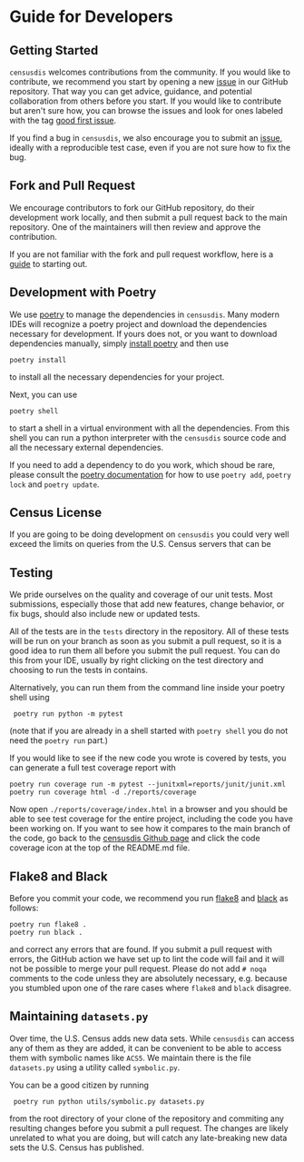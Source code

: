 # Guide for Developers

## Getting Started

`censusdis` welcomes contributions from the community. 
If you would like to contribute, we recommend you start
by opening a new 
[issue](https://github.com/vengroff/censusdis/issues)
in our GitHub repository. That way you can get advice, 
guidance, and potential collaboration from others before 
you start. If you would like to contribute but aren't
sure how, you can browse the issues and look for
ones labeled with the tag 
[good first issue](https://github.com/vengroff/censusdis/issues?q=is%3Aissue+is%3Aopen+label%3A%22good+first+issue%22).

If you find a bug in `censusdis`, we also encourage
you to submit an [issue](https://github.com/vengroff/censusdis/issues),
ideally with a reproducible test case, even if you
are not sure how to fix the bug.

## Fork and Pull Request

We encourage contributors to fork our GitHub repository,
do their development work locally, and then submit a 
pull request back to the main repository. One of the 
maintainers will then review and approve the contribution.

If you are not familiar with the fork and pull request
workflow, here is a 
[guide](https://gist.github.com/Chaser324/ce0505fbed06b947d962)
to starting out.

## Development with Poetry

We use [poetry](https://python-poetry.org/) to manage the dependencies
in `censusdis`. Many modern IDEs will recognize a 
poetry project and download the dependencies necessary
for development. If yours does not, or you want to 
download dependencies manually, simply
[install poetry](https://python-poetry.org/docs/#installation)
and then use
```shell
poetry install
```
to install all the necessary dependencies for your project.

Next, you can use
```shell
poetry shell
```
to start a shell in a virtual environment with all 
the dependencies. From this shell you can run
a python interpreter with the `censusdis` source
code and all the necessary external dependencies.

If you need to
add a dependency to do you work, which shoud be 
rare, please consult the 
[poetry documentation](https://python-poetry.org/docs/)
for
how to use `poetry add`, `poetry lock` and `poetry update`.

## Census License

If you are going to be doing development on `censusdis`
you could very well exceed the limits on queries from
the U.S. Census servers that can be 

## Testing

We pride ourselves on the quality and coverage of our
unit tests. Most submissions, especially those that
add new features, change behavior, or fix bugs, should
also include new or updated tests.

All of the tests are in the `tests` directory in the
repository. All of these tests will be run on your
branch as soon as you submit a pull request, so it is
a good idea to run them all before you submit the
pull request. You can do this from your IDE, usually
by right clicking on the test directory and choosing
to run the tests in contains.

Alternatively, you can run them from the command line
inside your poetry shell using 

```shell
 poetry run python -m pytest
```

(note that if you are already in a shell started with
`poetry shell` you do not need the `poetry run` part.)

If you would like to see if the new code you wrote is
covered by tests, you can generate a full test coverage
report with

```shell
poetry run coverage run -m pytest --junitxml=reports/junit/junit.xml
poetry run coverage html -d ./reports/coverage 
```

Now open `./reports/coverage/index.html` in a browser
and you should be able to see test coverage for the
entire project, including the code you have been
working on. If you want to see how it compares to
the main branch of the code, go back to the 
[censusdis Github page](https://github.com/vengroff/censusdis) 
and click the code coverage
icon at the top of the README.md file.

## Flake8 and Black

Before you commit your code, we recommend you run
[flake8](https://flake8.pycqa.org/en/latest/)
and 
[black](https://black.readthedocs.io/en/stable/)
as follows:

```shell
poetry run flake8 .
poetry run black .
```

and correct any errors that are found. If you submit
a pull request with errors, the GitHub action we have
set up to lint the code will fail and it will not be
possible to merge your pull request. Please do not
add `# noqa` comments to the code unless they are 
absolutely necessary, e.g. because you stumbled upon
one of the rare cases where `flake8` and `black`
disagree.

## Maintaining `datasets.py`

Over time, the U.S. Census adds new data sets. While
`censusdis` can access any of them as they are added,
it can be convenient to be able to access them with 
symbolic names like `ACS5`. We maintain there is the 
file `datasets.py` using a utility called `symbolic.py`.

You can be a good citizen by running

```shell
 poetry run python utils/symbolic.py datasets.py
```

from the root directory of your clone of the repository
and commiting any resulting changes before you submit
a pull request. The changes are likely unrelated to what
you are doing, but will catch any late-breaking new 
data sets the U.S. Census has published.